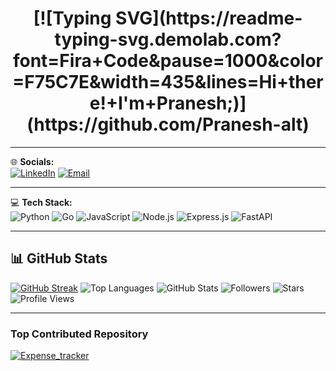 <h1 align="center">[![Typing SVG](https://readme-typing-svg.demolab.com?font=Fira+Code&pause=1000&color=F75C7E&width=435&lines=Hi+there!+I'm+Pranesh;)](https://github.com/Pranesh-alt)</h1>

---

🌐 **Socials:**   
[![LinkedIn](https://img.shields.io/badge/LinkedIn-0077B5.svg?&style=for-the-badge&logo=linkedin&logoColor=white)](https://www.linkedin.com/in/pranesh-r-0886b5308/)
[![Email](https://img.shields.io/badge/Email-D14836?style=for-the-badge&logo=gmail&logoColor=white)](mailto:praneshtaker@gmail.com)

---
💻 **Tech Stack:**  
![Python](https://img.shields.io/badge/Python-3670A0?style=for-the-badge&logo=python&logoColor=white)
![Go](https://img.shields.io/badge/Go-00ADD8?style=for-the-badge&logo=go&logoColor=white)
![JavaScript](https://img.shields.io/badge/JavaScript-F7DF1E?style=for-the-badge&logo=javascript&logoColor=black)
![Node.js](https://img.shields.io/badge/Node.js-339933?style=for-the-badge&logo=node.js&logoColor=white)
![Express.js](https://img.shields.io/badge/Express.js-000000?style=for-the-badge&logo=express&logoColor=white)
![FastAPI](https://img.shields.io/badge/FastAPI-009688?style=for-the-badge&logo=fastapi&logoColor=white)

---
## 📊 GitHub Stats

[![GitHub Streak](https://github-readme-streak-stats.herokuapp.com?user=Pranesh-alt&theme=radical&hide_border=true&border_radius=10)](https://git.io/streak-stats)
![Top Languages](https://github-readme-stats.vercel.app/api/top-langs/?username=Pranesh-alt&layout=compact&langs_count=5&theme=radical&hide=c,cpp,cython,c++&hide_border=true&border_radius=10)
![GitHub Stats](https://github-readme-stats.vercel.app/api?username=Pranesh-alt&theme=radical&show_icons=true&include_all_commits=true&count_private=true&hide_border=true&border_radius=10)
![Followers](https://img.shields.io/github/followers/Pranesh-alt?label=Followers&style=social)
![Stars](https://img.shields.io/github/stars/Pranesh-alt?label=Stars&style=social)
![Profile Views](https://count.getloli.com/get/@Pranesh-alt?theme=rule34)


---

### Top Contributed Repository

[![Expense_tracker](https://github-readme-stats.vercel.app/api/pin/?username=Pranesh-alt&repo=Expense_tracker&theme=radical)](https://github.com/Pranesh-alt/Expense_tracker)
